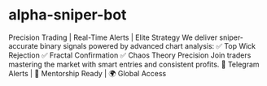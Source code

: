 # alpha-sniper-bot
Precision Trading | Real-Time Alerts | Elite Strategy  We deliver sniper-accurate binary signals powered by advanced chart analysis: ✅ Top Wick Rejection ✅ Fractal Confirmation ✅ Chaos Theory Precision  Join traders mastering the market with smart entries and consistent profits. 📲 Telegram Alerts | 💼 Mentorship Ready | 🌍 Global Access 
